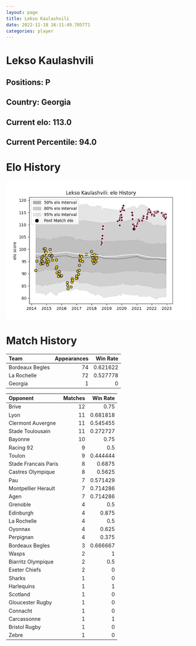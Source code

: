 ```yaml
---  
layout: page  
title: Lekso Kaulashvili  
date: 2022-12-18 16:11:49.705771  
categories: player  
---
```

# Lekso Kaulashvili

## Positions: P

## Country: Georgia

## Current elo: 113.0

## Current Percentile: 94.0

# Elo History


![elo history](history_LeksoKaulashvili.png)
# Match History


| Team            |   Appearances |   Win Rate |
|:----------------|--------------:|-----------:|
| Bordeaux Begles |            74 |   0.621622 |
| La Rochelle     |            72 |   0.527778 |
| Georgia         |             1 |   0        |

| Opponent             |   Matches |   Win Rate |
|:---------------------|----------:|-----------:|
| Brive                |        12 |   0.75     |
| Lyon                 |        11 |   0.681818 |
| Clermont Auvergne    |        11 |   0.545455 |
| Stade Toulousain     |        11 |   0.272727 |
| Bayonne              |        10 |   0.75     |
| Racing 92            |         9 |   0.5      |
| Toulon               |         9 |   0.444444 |
| Stade Francais Paris |         8 |   0.6875   |
| Castres Olympique    |         8 |   0.5625   |
| Pau                  |         7 |   0.571429 |
| Montpellier Herault  |         7 |   0.714286 |
| Agen                 |         7 |   0.714286 |
| Grenoble             |         4 |   0.5      |
| Edinburgh            |         4 |   0.875    |
| La Rochelle          |         4 |   0.5      |
| Oyonnax              |         4 |   0.625    |
| Perpignan            |         4 |   0.375    |
| Bordeaux Begles      |         3 |   0.666667 |
| Wasps                |         2 |   1        |
| Biarritz Olympique   |         2 |   0.5      |
| Exeter Chiefs        |         2 |   0        |
| Sharks               |         1 |   0        |
| Harlequins           |         1 |   1        |
| Scotland             |         1 |   0        |
| Gloucester Rugby     |         1 |   0        |
| Connacht             |         1 |   0        |
| Carcassonne          |         1 |   1        |
| Bristol Rugby        |         1 |   0        |
| Zebre                |         1 |   0        |
